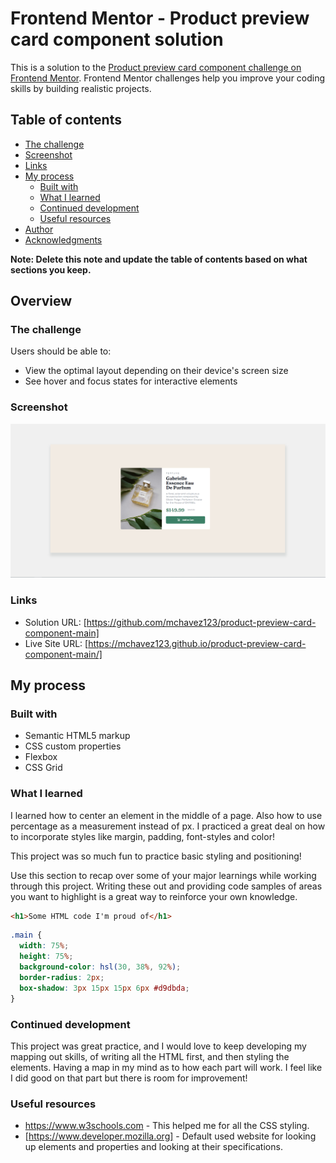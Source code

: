 # Frontend Mentor - Product preview card component solution

This is a solution to the [Product preview card component challenge on Frontend Mentor](https://www.frontendmentor.io/challenges/product-preview-card-component-GO7UmttRfa). Frontend Mentor challenges help you improve your coding skills by building realistic projects. 

## Table of contents

  - [The challenge](#the-challenge)
  - [Screenshot](#screenshot)
  - [Links](#links)
- [My process](#my-process)
  - [Built with](#built-with)
  - [What I learned](#what-i-learned)
  - [Continued development](#continued-development)
  - [Useful resources](#useful-resources)
- [Author](#author)
- [Acknowledgments](#acknowledgments)

**Note: Delete this note and update the table of contents based on what sections you keep.**

## Overview

### The challenge

Users should be able to:

- View the optimal layout depending on their device's screen size
- See hover and focus states for interactive elements

### Screenshot

![](./images/screenshot.jpg)


### Links

- Solution URL: [https://github.com/mchavez123/product-preview-card-component-main]
- Live Site URL: [https://mchavez123.github.io/product-preview-card-component-main/]

## My process

### Built with

- Semantic HTML5 markup
- CSS custom properties
- Flexbox
- CSS Grid

### What I learned

I learned how to center an element in the middle of a page. Also how to use percentage as a measurement instead of px. I practiced a great deal on how to incorporate styles like margin, padding, font-styles and color!

This project was so much fun to practice basic styling and positioning!

Use this section to recap over some of your major learnings while working through this project. Writing these out and providing code samples of areas you want to highlight is a great way to reinforce your own knowledge.

```html
<h1>Some HTML code I'm proud of</h1>
```
```css
.main {
  width: 75%;
  height: 75%;
  background-color: hsl(30, 38%, 92%);
  border-radius: 2px;
  box-shadow: 3px 15px 15px 6px #d9dbda;
}
```

### Continued development

This project was great practice, and I would love to keep developing my mapping out skills, of writing all the HTML first, and then styling the elements. Having a map in my mind as to how each part will work. I feel like I did good on that part but there is room for improvement!


### Useful resources

- https://www.w3schools.com - This helped me for all the CSS styling.
- [https://www.developer.mozilla.org] - Default used website for looking up elements and properties and looking at their specifications.


